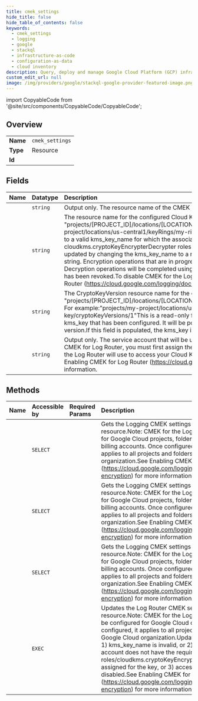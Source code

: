 ```yaml
---
title: cmek_settings
hide_title: false
hide_table_of_contents: false
keywords:
  - cmek_settings
  - logging
  - google    
  - stackql
  - infrastructure-as-code
  - configuration-as-data
  - cloud inventory
description: Query, deploy and manage Google Cloud Platform (GCP) infrastructure and resources using SQL
custom_edit_url: null
image: /img/providers/google/stackql-google-provider-featured-image.png
---
```


import CopyableCode from '@site/src/components/CopyableCode/CopyableCode';




## Overview
<table><tbody>
<tr><td><b>Name</b></td><td><code>cmek_settings</code></td></tr>
<tr><td><b>Type</b></td><td>Resource</td></tr>
<tr><td><b>Id</b></td><td><CopyableCode code="google.logging.cmek_settings" /></td></tr>
</tbody></table>

## Fields
| Name | Datatype | Description |
|:-----|:---------|:------------|
| <CopyableCode code="name" /> | `string` | Output only. The resource name of the CMEK settings. |
| <CopyableCode code="kmsKeyName" /> | `string` | The resource name for the configured Cloud KMS key.KMS key name format: "projects/[PROJECT_ID]/locations/[LOCATION]/keyRings/[KEYRING]/cryptoKeys/[KEY]" For example:"projects/my-project/locations/us-central1/keyRings/my-ring/cryptoKeys/my-key"To enable CMEK for the Log Router, set this field to a valid kms_key_name for which the associated service account has the needed cloudkms.cryptoKeyEncrypterDecrypter roles assigned for the key.The Cloud KMS key used by the Log Router can be updated by changing the kms_key_name to a new valid key name or disabled by setting the key name to an empty string. Encryption operations that are in progress will be completed with the key that was in use when they started. Decryption operations will be completed using the key that was used at the time of encryption unless access to that key has been revoked.To disable CMEK for the Log Router, set this field to an empty string.See Enabling CMEK for Log Router (https://cloud.google.com/logging/docs/routing/managed-encryption) for more information. |
| <CopyableCode code="kmsKeyVersionName" /> | `string` | The CryptoKeyVersion resource name for the configured Cloud KMS key.KMS key name format: "projects/[PROJECT_ID]/locations/[LOCATION]/keyRings/[KEYRING]/cryptoKeys/[KEY]/cryptoKeyVersions/[VERSION]" For example:"projects/my-project/locations/us-central1/keyRings/my-ring/cryptoKeys/my-key/cryptoKeyVersions/1"This is a read-only field used to convey the specific configured CryptoKeyVersion of kms_key that has been configured. It will be populated in cases where the CMEK settings are bound to a single key version.If this field is populated, the kms_key is tied to a specific CryptoKeyVersion. |
| <CopyableCode code="serviceAccountId" /> | `string` | Output only. The service account that will be used by the Log Router to access your Cloud KMS key.Before enabling CMEK for Log Router, you must first assign the cloudkms.cryptoKeyEncrypterDecrypter role to the service account that the Log Router will use to access your Cloud KMS key. Use GetCmekSettings to obtain the service account ID.See Enabling CMEK for Log Router (https://cloud.google.com/logging/docs/routing/managed-encryption) for more information. |
## Methods
| Name | Accessible by | Required Params | Description |
|:-----|:--------------|:----------------|:------------|
| <CopyableCode code="folders_get_cmek_settings" /> | `SELECT` | <CopyableCode code="foldersId" /> | Gets the Logging CMEK settings for the given resource.Note: CMEK for the Log Router can be configured for Google Cloud projects, folders, organizations and billing accounts. Once configured for an organization, it applies to all projects and folders in the Google Cloud organization.See Enabling CMEK for Log Router (https://cloud.google.com/logging/docs/routing/managed-encryption) for more information. |
| <CopyableCode code="organizations_get_cmek_settings" /> | `SELECT` | <CopyableCode code="organizationsId" /> | Gets the Logging CMEK settings for the given resource.Note: CMEK for the Log Router can be configured for Google Cloud projects, folders, organizations and billing accounts. Once configured for an organization, it applies to all projects and folders in the Google Cloud organization.See Enabling CMEK for Log Router (https://cloud.google.com/logging/docs/routing/managed-encryption) for more information. |
| <CopyableCode code="projects_get_cmek_settings" /> | `SELECT` | <CopyableCode code="projectsId" /> | Gets the Logging CMEK settings for the given resource.Note: CMEK for the Log Router can be configured for Google Cloud projects, folders, organizations and billing accounts. Once configured for an organization, it applies to all projects and folders in the Google Cloud organization.See Enabling CMEK for Log Router (https://cloud.google.com/logging/docs/routing/managed-encryption) for more information. |
| <CopyableCode code="organizations_update_cmek_settings" /> | `EXEC` | <CopyableCode code="organizationsId" /> | Updates the Log Router CMEK settings for the given resource.Note: CMEK for the Log Router can currently only be configured for Google Cloud organizations. Once configured, it applies to all projects and folders in the Google Cloud organization.UpdateCmekSettings will fail if 1) kms_key_name is invalid, or 2) the associated service account does not have the required roles/cloudkms.cryptoKeyEncrypterDecrypter role assigned for the key, or 3) access to the key is disabled.See Enabling CMEK for Log Router (https://cloud.google.com/logging/docs/routing/managed-encryption) for more information. |
